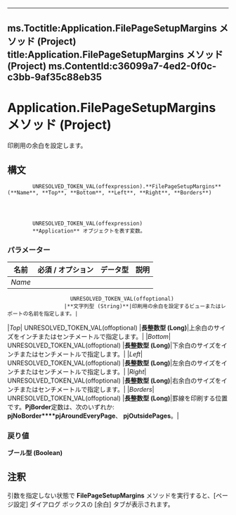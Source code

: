 

---
ms.Toctitle:Application.FilePageSetupMargins メソッド (Project)
title:Application.FilePageSetupMargins メソッド (Project)
ms.ContentId:c36099a7-4ed2-0f0c-c3bb-9af35c88eb35
---
# Application.FilePageSetupMargins メソッド (Project)




印刷用の余白を設定します。

## 構文

            UNRESOLVED_TOKEN_VAL(offexpression).**FilePageSetupMargins**(**Name**, **Top**, **Bottom**, **Left**, **Right**, **Borders**)




            UNRESOLVED_TOKEN_VAL(offexpression)
            **Application** オブジェクトを表す変数。

### パラメーター

|**名前**|**必須 / オプション**|**データ型**|**説明**|
|---|---|---|---|
|*Name*|
                        UNRESOLVED_TOKEN_VAL(offoptional)
                      |**文字列型 (String)**|印刷用の余白を設定するビューまたはレポートの名前を指定します。|
|*Top*|
                        UNRESOLVED_TOKEN_VAL(offoptional)
                      |**長整数型 (Long)**|上余白のサイズをインチまたはセンチメートルで指定します。|
|*Bottom*|
                        UNRESOLVED_TOKEN_VAL(offoptional)
                      |**長整数型 (Long)**|下余白のサイズをインチまたはセンチメートルで指定します。|
|*Left*|
                        UNRESOLVED_TOKEN_VAL(offoptional)
                      |**長整数型 (Long)**|左余白のサイズをインチまたはセンチメートルで指定します。|
|*Right*|
                        UNRESOLVED_TOKEN_VAL(offoptional)
                      |**長整数型 (Long)**|右余白のサイズをインチまたはセンチメートルで指定します。|
|*Borders*|
                        UNRESOLVED_TOKEN_VAL(offoptional)
                      |**長整数型 (Long)**|罫線を印刷する位置です。**PjBorder**定数は、次のいずれか: **pjNoBorder****pjAroundEveryPage**、 **pjOutsidePages**。|



### 戻り値
**ブール型 (Boolean)**





## 注釈
引数を指定しない状態で **FilePageSetupMargins** メソッドを実行すると、[ページ設定] ダイアログ ボックスの [余白] タブが表示されます。




